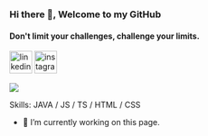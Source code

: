 ### Hi there 👋, Welcome to my GitHub
#### Don't limit your challenges, challenge your limits.

[<img src='https://cdn-icons-png.flaticon.com/512/3955/3955051.png' alt='linkedin' height='40'>](https://www.linkedin.com/in/andre-nunes-rosa//)  [<img src='https://cdn-icons-png.flaticon.com/512/3955/3955024.png' alt='instagram' height='40'>](https://www.instagram.com/andre_cranio/)  

![](https://steemitimages.com/DQmZCo76MUSeg8WNYUqr9UMGig3kufJWfENY337KfSbpoJC/miau.gif)

Skills: JAVA / JS / TS / HTML / CSS

- 🔭 I’m currently working on this page. 




